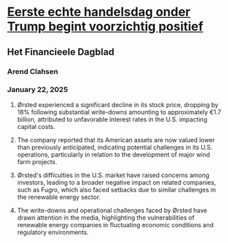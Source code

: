 # [Eerste echte handelsdag onder Trump begint voorzichtig positief](https://advance.lexis.com/api/document?collection=news&id=urn:contentItem:6DY9-GYK3-RSNJ-70TV-00000-00&context=1519360)
## Het Financieele Dagblad
### Arend Clahsen
### January 22, 2025

1. Ørsted experienced a significant decline in its stock price, dropping by 18% following substantial write-downs amounting to approximately €1.7 billion, attributed to unfavorable interest rates in the U.S. impacting capital costs.

2. The company reported that its American assets are now valued lower than previously anticipated, indicating potential challenges in its U.S. operations, particularly in relation to the development of major wind farm projects.

3. Ørsted's difficulties in the U.S. market have raised concerns among investors, leading to a broader negative impact on related companies, such as Fugro, which also faced setbacks due to similar challenges in the renewable energy sector.

4. The write-downs and operational challenges faced by Ørsted have drawn attention in the media, highlighting the vulnerabilities of renewable energy companies in fluctuating economic conditions and regulatory environments.
